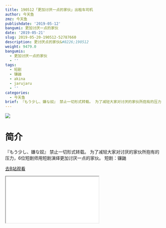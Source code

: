 ```yaml
---
title: 190512「更加讨厌一点的家伙」出租车司机
author: 今天鱼
zmz: 今天鱼
publishdate: '2019-05-12'
bangumi: 更加讨厌一点的家伙
date: '2019-05-21'
slug: 2019-05-20-190512-52787660
description: 更讨厌点的家伙&#8226;190512
weight: 9479.0
bangumis:
  - 更加讨厌一点的家伙
  - ''
tags:
  - 短剧
  - 镰鼬
  - akina
  - jarujaru
  - ''
categories:
  - 今天鱼
brief: 『もう少し、嫌な奴』 禁止一切形式转载。 为了减轻大家对讨厌的家伙所抱有的压力，6位短剧师用短剧演绎更加讨厌一点的家伙。 短剧：镰鼬
---
```

![](https://i.imgur.com/yaYQcTl.jpg)
# 简介  
『もう少し、嫌な奴』
禁止一切形式转载。
为了减轻大家对讨厌的家伙所抱有的压力，6位短剧师用短剧演绎更加讨厌一点的家伙。
短剧：镰鼬  

[去B站观看](https://www.bilibili.com/video/av52787660/)
<div class ="resp-container"><iframe class="testiframe" src="//player.bilibili.com/player.html?aid=52787660"", scrolling="no", allowfullscreen="true" > </iframe></div> 
